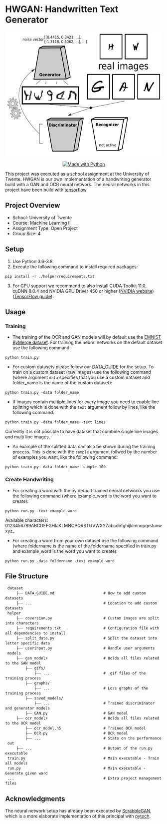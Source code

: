 # HWGAN: Handwritten Text Generator

<p align="center">
  <img height="400" width="auto" src="image/HWGAN.gif">
</p>

<p align="center">
  <a aria-label="Python_shield" href="https://www.python.org/" target="_blank">
    <img alt="Made with Python" src="http://ForTheBadge.com/images/badges/made-with-python.svg" target="_blank" />
  </a>
</p>

This project was executed as a school assignment at the University of Twente. HWGAN is our own implementation of a handwriting generator build with a GAN and OCR neural network. The neural networks in this project have been build with [tensorflow](https://github.com/tensorflow/tensorflow).

## Project Overview

- School: University of Twente
- Course: Machine Learning II
- Assignment Type: Open Project
- Group Size: 4

## Setup

1. Use Python 3.6-3.8.
2. Execute the following command to install required packages:

```
pip install -r ./helper/requirements.txt
```

3. For GPU support we recommend to also install CUDA Toolkit 11.0, cuDNN 8.0.4 and NVIDIA GPU Driver 450 or higher ([NVIDIA website](https://developer.nvidia.com/cuda-toolkit))([TensorFlow guide](https://www.tensorflow.org/install/gpu)).

## Usage

### Training

- The training of the OCR and GAN models will by default use the [EMNIST ByMerge dataset](https://www.nist.gov/itl/products-and-services/emnist-dataset). For training the neural networks on the default dataset use the following command:

```
python train.py
```

- For custom datasets please follow our [DATA_GUIDE](dataset/DATA_GUIDE.md) for the setup. To train on a custom dataset (raw images) use the following command (where argument `data` specifies that you use a custom dataset and folder_name is the name of the custom dataset):

```
python train.py -data folder_name
```

- If images contain multiple lines for every image you need to enable line splitting which is done with the `text` argument follow by lines, like the following command:

```
python train.py -data folder_name -text lines
```

Currently it is not possible to have dataset that combine single line images and multi line images.

- An example of the splitted data can also be shown during the training process. This is done with the `sample` argument follwed by the number of examples you want, like the following command:

```
python train.py -data folder_name -sample 100
```

### Create Handwriting

- For creating a word with the by default trained neural networks you use the following command (where example_word is the word you want to create):

```
python run.py -text example_word
```

Available characters: 0123456789ABCDEFGHIJKLMNOPQRSTUVWXYZabcdefghijklmnopqrstuvwxyz\_

- For creating a word from your own dataset use the following command (where foldername is the name of the foldername specified in train.py and example_word is the word you want to create):

```
python run.py -data foldername -text example_word
```

## File Structure

     dataset
         ├── DATA_GUIDE.md                      # How to add custom datasets
         ├── ...                                # Location to add custom datasets
     helper
         ├── coversion.py                       # Custom images are split into characters
         ├── requirements.txt                   # Configuration file with all dependencies to install
         ├── split_data.py                      # Split the dataset into letter specific data
         ├── userinput.py                       # Handle user arguments
     models
         ├── gan_model/                         # Holds all files related to the GAN model
             ├── gifs/
                 ├── ...                        # .gif files of the training process
             ├── graphs/
                 ├── ...                        # Loss graphs of the training process
             ├── saved_models/
                 ├── ...                        # Trained discriminator and generator models
             ├── GAN.py                         # GAN model
         ├── ocr_model/                         # Holds all files related to the OCR model
             ├── ocr_model.h5                   # Trained OCR model
             ├── OCR.py                         # OCR model
             ├── ...                            # Stats on the performance
     out
         ├── ...                                # Output of the run.py executable
     train.py                                   # Main executable - Train all models
     run.py                                     # Main executable - Generate given word
     ...                                        # Extra project management files

## Acknowledgments

The neural network setup has already been executed by [ScrabbleGAN](https://github.com/amzn/convolutional-handwriting-gan), which is a more elaborate implementation of this principal with [pytoch](https://github.com/pytorch/pytorch).
